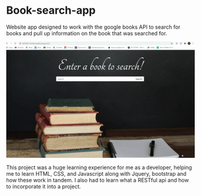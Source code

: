 # Book-search-app
Website app designed to work with the google books API to search for books and pull up information on the book that was searched for. 

![picture](webBookApp.gif)


This project was a huge learning experience for me as a developer, helping me to learn HTML, CSS, and Javascript along with Jquery, bootstrap and how these work in tandem. I also had to learn what a RESTful api and how to incorporate it into a project.  
